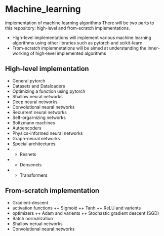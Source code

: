 # Machine_learning
implementation of machine learning algorithms
There will be two parts to this repository: high-level and from-scratch implementations.
+ High-level implementations will implement various machine learning algorithms using other libraries such as pytorch and scikit-learn.
+ From-scratch implemnetations will be aimed at understanding the inner-working of high-level implemented algorithms 

## High-level implementation
+ General pytorch
+ Datasets and Dataloaders
+ Optimizing a function using pytorch
+ Shallow neural networks
+ Deep neural networks
+ Convolutional neural networks
+ Recurrent neural networks
+ Self-orgarnizing networks
+ Boltzmann machines
+ Autoencoders
+ Physics-informed neural networks
+ Graph-neural networks
+ Special architectures
+ + Resnets
+ + Densenets
+ + Transformers

## From-scratch implementation
+ Gradient-descent
+ activation functions
++ Sigmoid
++ Tanh
++ ReLU and varients
+ optimizers
++ Adam and varients
++ Stochastic gradient descent (SGD)
+ Batch normalization
+ Shallow nerual networks
+ Convolutional neural networks
